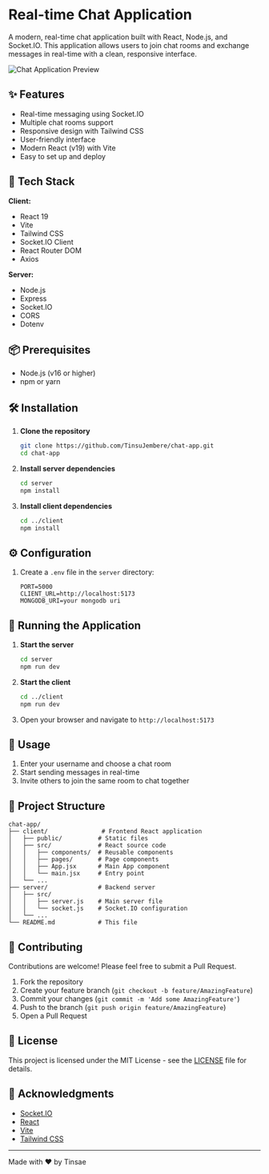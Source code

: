 # Real-time Chat Application

A modern, real-time chat application built with React, Node.js, and Socket.IO. This application allows users to join chat rooms and exchange messages in real-time with a clean, responsive interface.

![Chat Application Preview](https://via.placeholder.com/800x400.png?text=Chat+Application+Preview)

## ✨ Features

- Real-time messaging using Socket.IO
- Multiple chat rooms support
- Responsive design with Tailwind CSS
- User-friendly interface
- Modern React (v19) with Vite
- Easy to set up and deploy

## 🚀 Tech Stack

**Client:**
- React 19
- Vite
- Tailwind CSS
- Socket.IO Client
- React Router DOM
- Axios

**Server:**
- Node.js
- Express
- Socket.IO
- CORS
- Dotenv

## 📦 Prerequisites

- Node.js (v16 or higher)
- npm or yarn

## 🛠️ Installation

1. **Clone the repository**
   ```bash
   git clone https://github.com/TinsuJembere/chat-app.git
   cd chat-app
   ```

2. **Install server dependencies**
   ```bash
   cd server
   npm install
   ```

3. **Install client dependencies**
   ```bash
   cd ../client
   npm install
   ```

## ⚙️ Configuration

1. Create a `.env` file in the `server` directory:
   ```env
   PORT=5000
   CLIENT_URL=http://localhost:5173
   MONGODB_URI=your mongodb uri
   ```

## 🚦 Running the Application

1. **Start the server**
   ```bash
   cd server
   npm run dev
   ```

2. **Start the client**
   ```bash
   cd ../client
   npm run dev
   ```

3. Open your browser and navigate to `http://localhost:5173`

## 📝 Usage

1. Enter your username and choose a chat room
2. Start sending messages in real-time
3. Invite others to join the same room to chat together

## 📂 Project Structure

```
chat-app/
├── client/               # Frontend React application
│   ├── public/          # Static files
│   ├── src/             # React source code
│   │   ├── components/  # Reusable components
│   │   ├── pages/       # Page components
│   │   ├── App.jsx      # Main App component
│   │   └── main.jsx     # Entry point
│   └── ...
├── server/              # Backend server
│   ├── src/
│   │   ├── server.js    # Main server file
│   │   └── socket.js    # Socket.IO configuration
│   └── ...
└── README.md            # This file
```

## 🤝 Contributing

Contributions are welcome! Please feel free to submit a Pull Request.

1. Fork the repository
2. Create your feature branch (`git checkout -b feature/AmazingFeature`)
3. Commit your changes (`git commit -m 'Add some AmazingFeature'`)
4. Push to the branch (`git push origin feature/AmazingFeature`)
5. Open a Pull Request

## 📄 License

This project is licensed under the MIT License - see the [LICENSE](LICENSE) file for details.

## 🙏 Acknowledgments

- [Socket.IO](https://socket.io/)
- [React](https://reactjs.org/)
- [Vite](https://vitejs.dev/)
- [Tailwind CSS](https://tailwindcss.com/)

---

Made with ❤️ by Tinsae
